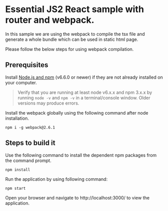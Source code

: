 # Essential JS2  React  sample with router and webpack.

In this sample we are using the webpack to compile the tsx file and generate a whole bundle which can be used in static html page.

Please follow the below steps for using webpack compilation.

## Prerequisites

Install [Node.js and npm](https://nodejs.org/en/) (v6.6.0 or newer) if they are not already installed on your computer.

> Verify that you are running at least node v6.x.x and npm 3.x.x by running `node -v` and `npm -v` in a terminal/console window. Older versions may produce errors.

 Install the webpack globally using the following command after node installation.
 
  ```
  npm i -g webpack@2.6.1
  ```

## Steps to build it

Use the following command to install the dependent npm packages from the command prompt.

```
npm install
```

Run the application by using following command:

```
npm start
```

Open your browser and navigate to http://localhost:3000/ to view the application.